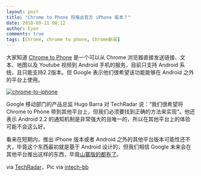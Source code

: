 ```yaml
---
layout: post
title: "Chrome to Phone 将推出官方 iPhone 版本？"
date: 2010-09-11 00:12
author: Eyon
comments: true
tags: [Chrome, chrome to phone, Chrome新闻]
---
```

大家知道 [Chrome to Phone](http://www.chromi.org/archives/tag/chrome-to-phone) 是一个可以从 Chrome 浏览器直接发送链接、文本、地图以及 Youtube 视频到 Android 手机的服务，目前只支持 Android 系统，且只能支持2.2版本。但 Google 表示他们很希望该功能能够在 Android 之外的平台上使用。

<a href="http://img.chromi.org/2010/09/chrome-to-iphone.jpg">![](http://img.chromi.org/2010/09/chrome-to-iphone.jpg "chrome-to-iphone")</a>

Google 移动部门的产品总监 Hugo Barra 对 TechRadar 说：“我们很希望将 Chrome to Phone 带到其他平台上，但我们必须要找到正确的方法来实现”。他还表示 Android 2.2 的通知机制是非常强大的且唯一的，所以在其他平台上的体验可能不会这么好。

看来在短期内，推出 iPhone 版本或者 Android 之外的其他平台版本可能性还不大，毕竟这个东西最初就是基于 Android 设计的，但我们相信 Google 未来会在其他平台推出这样的东西，毕竟[山寨版的都有了](http://www.chromi.org/archives/6480)。

via [TechRadar](http://www.chromi.org/archives/6480)，Pic via [intech-bb](http://www.intech-bb.com/wp-content/uploads/2010/08/chrome-to-iphone.jpg)

